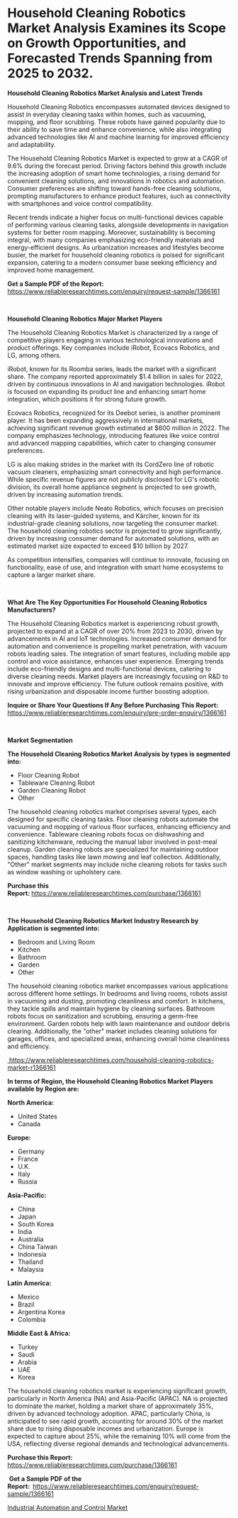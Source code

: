 <p><h1>Household Cleaning Robotics Market Analysis Examines its Scope on Growth Opportunities, and Forecasted Trends Spanning from 2025 to 2032.</h1></p><p><strong>Household Cleaning Robotics Market Analysis and Latest Trends</strong></p>
<p><p>Household Cleaning Robotics encompasses automated devices designed to assist in everyday cleaning tasks within homes, such as vacuuming, mopping, and floor scrubbing. These robots have gained popularity due to their ability to save time and enhance convenience, while also integrating advanced technologies like AI and machine learning for improved efficiency and adaptability.</p><p>The Household Cleaning Robotics Market is expected to grow at a CAGR of 9.6% during the forecast period. Driving factors behind this growth include the increasing adoption of smart home technologies, a rising demand for convenient cleaning solutions, and innovations in robotics and automation. Consumer preferences are shifting toward hands-free cleaning solutions, prompting manufacturers to enhance product features, such as connectivity with smartphones and voice control compatibility.</p><p>Recent trends indicate a higher focus on multi-functional devices capable of performing various cleaning tasks, alongside developments in navigation systems for better room mapping. Moreover, sustainability is becoming integral, with many companies emphasizing eco-friendly materials and energy-efficient designs. As urbanization increases and lifestyles become busier, the market for household cleaning robotics is poised for significant expansion, catering to a modern consumer base seeking efficiency and improved home management.</p></p>
<p><strong>Get a Sample PDF of the Report:&nbsp;</strong> <a href="https://www.reliableresearchtimes.com/enquiry/request-sample/1366161?utm_campaign=2981&utm_medium=2&utm_source=Github&utm_content=ia&utm_term=22032025&utm_id=household-cleaning-robotics">https://www.reliableresearchtimes.com/enquiry/request-sample/1366161</a></p>
<p>&nbsp;</p>
<p><strong>Household Cleaning Robotics Major Market Players</strong></p>
<p><p>The Household Cleaning Robotics Market is characterized by a range of competitive players engaging in various technological innovations and product offerings. Key companies include iRobot, Ecovacs Robotics, and LG, among others.</p><p>iRobot, known for its Roomba series, leads the market with a significant share. The company reported approximately $1.4 billion in sales for 2022, driven by continuous innovations in AI and navigation technologies. iRobot is focused on expanding its product line and enhancing smart home integration, which positions it for strong future growth.</p><p>Ecovacs Robotics, recognized for its Deebot series, is another prominent player. It has been expanding aggressively in international markets, achieving significant revenue growth estimated at $600 million in 2022. The company emphasizes technology, introducing features like voice control and advanced mapping capabilities, which cater to changing consumer preferences.</p><p>LG is also making strides in the market with its CordZero line of robotic vacuum cleaners, emphasizing smart connectivity and high performance. While specific revenue figures are not publicly disclosed for LG's robotic division, its overall home appliance segment is projected to see growth, driven by increasing automation trends.</p><p>Other notable players include Neato Robotics, which focuses on precision cleaning with its laser-guided systems, and Kärcher, known for its industrial-grade cleaning solutions, now targeting the consumer market. The household cleaning robotics sector is projected to grow significantly, driven by increasing consumer demand for automated solutions, with an estimated market size expected to exceed $10 billion by 2027.</p><p>As competition intensifies, companies will continue to innovate, focusing on functionality, ease of use, and integration with smart home ecosystems to capture a larger market share.</p></p>
<p>&nbsp;</p>
<p><strong>What Are The Key Opportunities For Household Cleaning Robotics Manufacturers?</strong></p>
<p><p>The Household Cleaning Robotics market is experiencing robust growth, projected to expand at a CAGR of over 20% from 2023 to 2030, driven by advancements in AI and IoT technologies. Increased consumer demand for automation and convenience is propelling market penetration, with vacuum robots leading sales. The integration of smart features, including mobile app control and voice assistance, enhances user experience. Emerging trends include eco-friendly designs and multi-functional devices, catering to diverse cleaning needs. Market players are increasingly focusing on R&D to innovate and improve efficiency. The future outlook remains positive, with rising urbanization and disposable income further boosting adoption.</p></p>
<p><strong>Inquire or Share Your Questions If Any Before Purchasing This Report:</strong> <a href="https://www.reliableresearchtimes.com/enquiry/pre-order-enquiry/1366161?utm_campaign=2981&utm_medium=2&utm_source=Github&utm_content=ia&utm_term=22032025&utm_id=household-cleaning-robotics">https://www.reliableresearchtimes.com/enquiry/pre-order-enquiry/1366161</a></p>
<p>&nbsp;</p>
<p><strong>Market Segmentation</strong></p>
<p><strong>The Household Cleaning Robotics Market Analysis by types is segmented into:</strong></p>
<p><ul><li>Floor Cleaning Robot</li><li>Tableware Cleaning Robot</li><li>Garden Cleaning Robot</li><li>Other</li></ul></p>
<p><p>The household cleaning robotics market comprises several types, each designed for specific cleaning tasks. Floor cleaning robots automate the vacuuming and mopping of various floor surfaces, enhancing efficiency and convenience. Tableware cleaning robots focus on dishwashing and sanitizing kitchenware, reducing the manual labor involved in post-meal cleanup. Garden cleaning robots are specialized for maintaining outdoor spaces, handling tasks like lawn mowing and leaf collection. Additionally, "Other" market segments may include niche cleaning robots for tasks such as window washing or upholstery care.</p></p>
<p><strong>Purchase this Report:&nbsp;</strong><a href="https://www.reliableresearchtimes.com/purchase/1366161?utm_campaign=2981&utm_medium=2&utm_source=Github&utm_content=ia&utm_term=22032025&utm_id=household-cleaning-robotics">https://www.reliableresearchtimes.com/purchase/1366161</a></p>
<p>&nbsp;</p>
<p><strong>The Household Cleaning Robotics Market Industry Research by Application is segmented into:</strong></p>
<p><ul><li>Bedroom and Living Room</li><li>Kitchen</li><li>Bathroom</li><li>Garden</li><li>Other</li></ul></p>
<p><p>The household cleaning robotics market encompasses various applications across different home settings. In bedrooms and living rooms, robots assist in vacuuming and dusting, promoting cleanliness and comfort. In kitchens, they tackle spills and maintain hygiene by cleaning surfaces. Bathroom robots focus on sanitization and scrubbing, ensuring a germ-free environment. Garden robots help with lawn maintenance and outdoor debris clearing. Additionally, the "other" market includes cleaning solutions for garages, offices, and specialized areas, enhancing overall home cleanliness and efficiency.</p></p>
<p><a href="https://www.reliableresearchtimes.com/household-cleaning-robotics-market-r1366161?utm_campaign=2981&utm_medium=2&utm_source=Github&utm_content=ia&utm_term=22032025&utm_id=household-cleaning-robotics">&nbsp;https://www.reliableresearchtimes.com/household-cleaning-robotics-market-r1366161</a></p>
<p><strong>In terms of Region, the Household Cleaning Robotics Market Players available by Region are:</strong></p>
<p>
    <p> <strong> North America: </strong>
        <ul>
            <li>United States</li>
            <li>Canada</li>
        </ul>
        </p> 
    <p> <strong> Europe: </strong>
        <ul>
            <li>Germany</li>
            <li>France</li>
            <li>U.K.</li>
            <li>Italy</li>
            <li>Russia</li>
        </ul>
        </p> 
    <p> <strong> Asia-Pacific: </strong>
        <ul>
            <li>China</li>
            <li>Japan</li>
            <li>South Korea</li>
            <li>India</li>
            <li>Australia</li>
            <li>China Taiwan</li>
            <li>Indonesia</li>
            <li>Thailand</li>
            <li>Malaysia</li>
        </ul>
        </p> 
    <p> <strong> Latin America: </strong>
        <ul>
            <li>Mexico</li>
            <li>Brazil</li>
            <li>Argentina Korea</li>
            <li>Colombia</li>
        </ul>
        </p> 
    <p> <strong> Middle East & Africa: </strong>
        <ul>
            <li>Turkey</li>
            <li>Saudi</li>
            <li>Arabia</li>
            <li>UAE</li>
            <li>Korea</li>
        </ul>
    </p>
    </p>
<p><p>The household cleaning robotics market is experiencing significant growth, particularly in North America (NA) and Asia-Pacific (APAC). NA is projected to dominate the market, holding a market share of approximately 35%, driven by advanced technology adoption. APAC, particularly China, is anticipated to see rapid growth, accounting for around 30% of the market share due to rising disposable incomes and urbanization. Europe is expected to capture about 25%, while the remaining 10% will come from the USA, reflecting diverse regional demands and technological advancements.</p></p>
<p><strong>Purchase this Report: </strong><a href="https://www.reliableresearchtimes.com/purchase/1366161?utm_campaign=2981&utm_medium=2&utm_source=Github&utm_content=ia&utm_term=22032025&utm_id=household-cleaning-robotics">https://www.reliableresearchtimes.com/purchase/1366161</a></p>
<p>&nbsp;<strong>Get a Sample PDF of the Report:&nbsp;&nbsp;</strong><a href="https://www.reliableresearchtimes.com/enquiry/request-sample/1366161?utm_campaign=2981&utm_medium=2&utm_source=Github&utm_content=ia&utm_term=22032025&utm_id=household-cleaning-robotics">https://www.reliableresearchtimes.com/enquiry/request-sample/1366161</a></p>
<p><strong></strong></p>
<p><p><a href="https://github.com/leehihkl/Market-Research-Report-List-1/blob/main/industrial-automation-and-control-market.md?utm_campaign=2981&utm_medium=2&utm_source=Github&utm_content=ia&utm_term=22032025&utm_id=household-cleaning-robotics">Industrial Automation and Control Market</a></p></p>